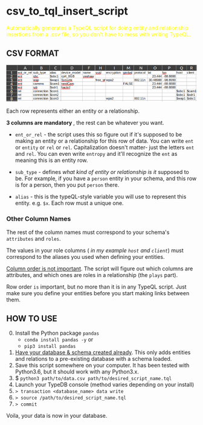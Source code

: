 # csv_to_tql_insert_script

<font color = 'yellow'>Automatically generates a TypeQL script for doing entity and relationship insertions from a .csv file, so you don't have to mess with writing TypeQL. </font>

## CSV FORMAT

![plot](csv_preview.png)

Each row represents either an entity or a relationship.

<b> 3 columns are mandatory </b>, the rest can be whatever you want.

- `ent_or_rel` - the script uses this so figure out if it's supposed to be making an entity or a relationship for this row of data. You can write `ent` or `entity` or `rel` or `rel`. Capitalization doesn't matter- just the letters `ent` and `rel`. You can even write `entropy` and it'll recognize the `ent` as meaning this is an entity row.

- `sub_type` - defines <i>what kind of entity or relationship is it</i> supposed to be. For example, if you have a `person` entity in your schema, and this row is for a person, then you put `person` there.

- `alias` - this is the typeQL-style variable you will use to represent this entity. e.g. `$x`. Each row must a unique one.

### Other Column Names

The rest of the column names must correspond to your schema's `attributes` and `roles`.

The values in your role columns (<i> in my example `host` and `client`</i>) must correspond to the aliases you used when defining your entities.

<u>Column order is not important</u>. The script will figure out which columns are attributes, and which ones are roles in a relationship (the `plays` part).

Row order `is` important, but no more than it is in any TypeQL script. Just make sure you define your entities before you start making links between them.

## HOW TO USE

0. Install the Python package `pandas`
   - `conda install pandas -y`
     or
   - `pip3 install pandas`
1. <u>Have your database & schema created already</u>. This only adds entities and relations to a pre-existing database with a schema loaded.
2. Save this script somewhere on your computer. It has been tested with Python3.6, but it should work with any Python3.x.
3. $ `python3 path/to/data.csv path/to/desired_script_name.tql`
4. Launch your TypeDB console (method varies depending on your install)
5. `> transaction <database_name> data write`
6. `> source /path/to/desired_script_name.tql`
7. `> commit`

Voila, your data is now in your database.
